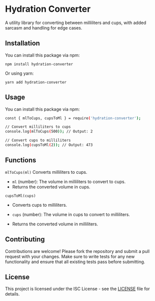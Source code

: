 # Hydration Converter

A utility library for converting between milliliters and cups, with added sarcasm and handling for edge cases.

## Installation

You can install this package via npm:

```
npm install hydration-converter
```
Or using yarn:
```
yarn add hydration-converter
```

## Usage

You can install this package via npm:

```bash
const { mlToCups, cupsToMl } = require('hydration-converter');

// Convert milliliters to cups
console.log(mlToCups(500)); // Output: 2

// Convert cups to milliliters
console.log(cupsToMl(2)); // Output: 473
```

## Functions

`mlToCups(ml)`
Converts milliliters to cups.

- `ml` (number): The volume in milliliters to convert to cups.
- Returns the converted volume in cups.

`cupsToMl(cups)`
- Converts cups to milliliters.

- `cups` (number): The volume in cups to convert to milliliters.
- Returns the converted volume in milliliters.

## Contributing
Contributions are welcome! Please fork the repository and submit a pull request with your changes. Make sure to write tests for any new functionality and ensure that all existing tests pass before submitting.

## License
This project is licensed under the ISC License - see the [LICENSE](https://github.com/utku-guclu/hydration-converter/blob/main/LICENSE) file for details.
